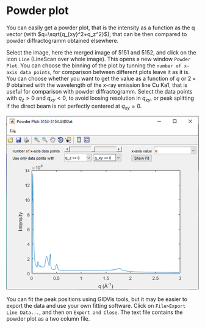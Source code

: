 # Powder plot

You can easily get a powder plot, that is the intensity as a function as the q vector (with $q=\sqrt{q_{xy}^2+q_z^2}$), that can be then compared to powder diffractogramm obtained elsewhere.

Select the image, here the merged image of 5151 and 5152, and click on the icon `Line` (LineScan over whole image). This opens a new window `Powder Plot`. You can choose the binning of the plot by tunning the `number of x-axis data points`, for comparison between different plots leave it as it is. You can choose whether you want to get the value as a function of $q$ or $2\times\theta$ obtained with the wavelength of the x-ray emission line Cu Ka1, that is useful for comparison with powder diffractogramm. Select the data points with $q_z>0$ and $q_{xy}<0$, to avoid loosing resolution in $q_{xy}$, or peak splitting if the direct beam is not perfectly centered at $q_{xy}=0$.

![](images/powder-plot-config.png)

You can fit the peak positions using GIDVis tools, but it may be easier to export the data and use your own fitting software. Click on `File>Export Line Data...`, and then on `Export and Close`. The text file contains the powder plot as a two column file.

